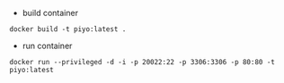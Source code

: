 - build container
```
docker build -t piyo:latest .
```
- run container
```
docker run --privileged -d -i -p 20022:22 -p 3306:3306 -p 80:80 -t piyo:latest 
```

